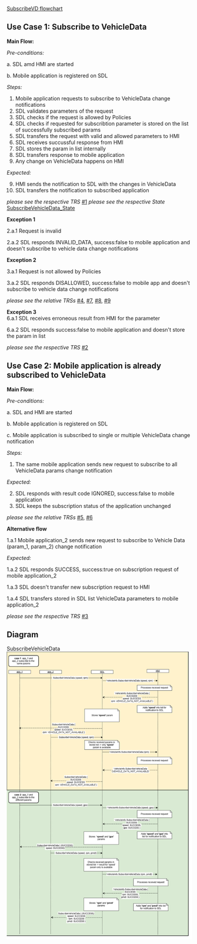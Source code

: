[SubscribeVD flowchart](https://adc.luxoft.com/confluence/display/APPLINK/SubscribeVD+flowchart)
## Use Case 1: Subscribe to VehicleData

**Main Flow:**

_Pre-conditions:_

a. SDL amd HMI are started

b. Mobile application is registered on SDL

_Steps:_

1. Mobile application requests to subscribe to VehicleData change notifications
2. SDL validates parameters of the request
3. SDL checks if the request is allowed by Policies
4. SDL checks if requested for subscribtion parameter is stored on the list of successfully subscribed params
5. SDL transfers the request with valid and allowed parameters to HMI
6. SDL receives succussful response from HMI
7. SDL stores the param in list internally
8. SDL transfers response to mobile application
9. Any change on VehicleData happens on HMI

_Expected:_

9. HMI sends the notification to SDL with the changes in VehicleData
10. SDL transfers the notification to subscribed application

_please see the respective TRS_ [#1](https://github.com/KhrystynaDubovyk/Requirements/blob/subscribe_vd/docs/API/VehicleInfo/SubscribeVehicleData_TRS.md#1) 
_please see the respective State_ [SubscribeVehicleData_State]()

**Exception 1**

2.a.1 Request is invalid

2.a.2 SDL responds INVALID_DATA, success:false to mobile application and doesn't subscribe to vehicle data change notifications


**Exception 2**

3.a.1 Request is not allowed by Policies

3.a.2 SDL responds DISALLOWED, success:false to mobile app and doesn't subscribe to vehicle data change notifications  

_please see the relative TRSs_ 
[#4](https://github.com/KhrystynaDubovyk/Requirements/blob/subscribe_vd/docs/API/VehicleInfo/SubscribeVehicleData_TRS.md#4),
[#7](https://github.com/KhrystynaDubovyk/Requirements/blob/subscribe_vd/docs/API/VehicleInfo/SubscribeVehicleData_TRS.md#7),
[#8](https://github.com/KhrystynaDubovyk/Requirements/blob/subscribe_vd/docs/API/VehicleInfo/SubscribeVehicleData_TRS.md#8),
[#9](https://github.com/KhrystynaDubovyk/Requirements/blob/subscribe_vd/docs/API/VehicleInfo/SubscribeVehicleData_TRS.md#9)

**Exception 3**  
6.a.1 SDL receives erroneous result from HMI for the parameter  

6.a.2 SDL responds success:false to mobile application and doesn't store the param in list

_please see the respective TRS_ [#2](https://github.com/KhrystynaDubovyk/Requirements/blob/subscribe_vd/docs/API/VehicleInfo/SubscribeVehicleData_TRS.md#2) 

## Use Case 2: Mobile application is already subscribed to VehicleData

**Main Flow:**

_Pre-conditions:_

a. SDL and HMI are started

b. Mobile application is registered on SDL

c. Mobile application is subscribed to single or multiple VehicleData change notification

_Steps:_

1. The same mobile application sends new request to subscribe to all VehicleData params change notification

_Expected:_

2. SDL responds with result code IGNORED, success:false to mobile application
3. SDL keeps the subscription status of the application unchanged

_please see the relative TRSs_ [#5](https://github.com/KhrystynaDubovyk/Requirements/blob/subscribe_vd/docs/API/VehicleInfo/SubscribeVehicleData_TRS.md#5),
[#6](https://github.com/KhrystynaDubovyk/Requirements/blob/subscribe_vd/docs/API/VehicleInfo/SubscribeVehicleData_TRS.md#6)

**Alternative flow**  

1.a.1 Mobile application_2 sends new request to subscribe to Vehicle Data (param_1, param_2) change notification  

_Expected:_  

1.a.2 SDL responds SUCCESS, success:true on subscription request of mobile application_2  

1.a.3 SDL doesn't transfer new subscription request to HMI  

1.a.4 SDL transfers stored in SDL list VehicleData parameters to mobile application_2 

_please see the respective TRS_ [#3](https://github.com/KhrystynaDubovyk/Requirements/blob/subscribe_vd/docs/API/VehicleInfo/SubscribeVehicleData_TRS.md#3) 

## Diagram
SubscribeVehicleData 
![SubscribeVehicleData](https://github.com/KhrystynaDubovyk/Requirements/blob/subscribe_vd/docs/UseCase/assets/SubscribeVehicleData.png)
